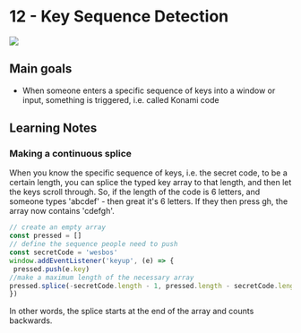 # 12 - Key Sequence Detection
![](./screenshot12.jpg)

## Main goals

- When someone enters a specific sequence of keys into a window or input, something is triggered, i.e. called Konami code

## Learning Notes
### Making a continuous splice
When you know the specific sequence of keys, i.e. the secret code, to be a certain length, you can splice the typed key array to that length, and then let the keys scroll through. So, if the length of the code is 6 letters, and someone types 'abcdef' - then great it's 6 letters. If they then press gh, the array now contains 'cdefgh'.

``` javascript
// create an empty array
const pressed = []
// define the sequence people need to push
const secretCode = 'wesbos'
window.addEventListener('keyup', (e) => {
 pressed.push(e.key)
//make a maximum length of the necessary array
pressed.splice(-secretCode.length - 1, pressed.length - secretCode.length)
})
```

In other words, the splice starts at the end of the array and counts backwards.